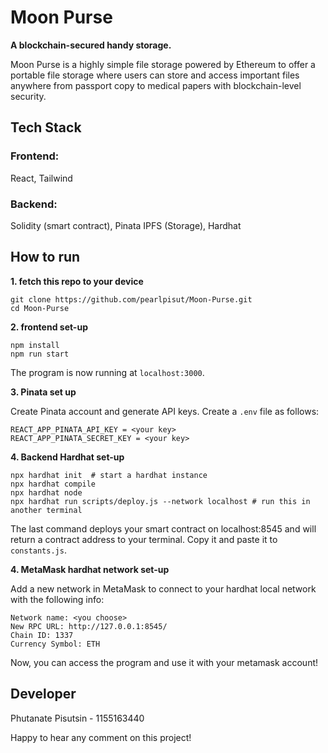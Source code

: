 # Moon Purse
**A blockchain-secured handy storage.**

Moon Purse is a highly simple file storage powered by Ethereum to offer a portable file storage where users can store and access
important files anywhere from passport copy to medical papers with blockchain-level security.

## Tech Stack
### Frontend:
React, Tailwind
### Backend:
Solidity (smart contract), Pinata IPFS (Storage), Hardhat

## How to run
**1. fetch this repo to your device**
```
git clone https://github.com/pearlpisut/Moon-Purse.git
cd Moon-Purse
```
**2. frontend set-up**
```
npm install
npm run start
```
The program is now running at `localhost:3000`.

**3. Pinata set up**

Create Pinata account and generate API keys. Create a `.env` file as follows:
```
REACT_APP_PINATA_API_KEY = <your key>
REACT_APP_PINATA_SECRET_KEY = <your key>
```
**4. Backend Hardhat set-up**
```
npx hardhat init  # start a hardhat instance
npx hardhat compile 
npx hardhat node
npx hardhat run scripts/deploy.js --network localhost # run this in another terminal
```
The last command deploys your smart contract on localhost:8545 and will return a contract address to your terminal. Copy it and paste it to `constants.js`.

**4. MetaMask hardhat network set-up**

Add a new network in MetaMask to connect to your hardhat local network with the following info:
```
Network name: <you choose>
New RPC URL: http://127.0.0.1:8545/
Chain ID: 1337
Currency Symbol: ETH
```
Now, you can access the program and use it with your metamask account!

## Developer
Phutanate Pisutsin - 1155163440

Happy to hear any comment on this project!
